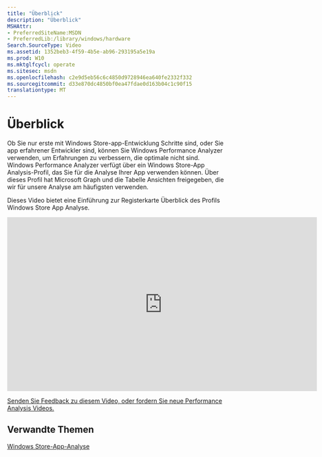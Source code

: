 ```yaml
---
title: "Überblick"
description: "Überblick"
MSHAttr:
- PreferredSiteName:MSDN
- PreferredLib:/library/windows/hardware
Search.SourceType: Video
ms.assetid: 1352beb3-4f59-4b5e-ab96-293195a5e19a
ms.prod: W10
ms.mktglfcycl: operate
ms.sitesec: msdn
ms.openlocfilehash: c2e9d5eb56c6c4850d9728946ea640fe2332f332
ms.sourcegitcommit: d33e870dc4850bf0ea47fdae0d163b04c1c90f15
translationtype: MT
---
```

# <a name="big-picture"></a>Überblick


Ob Sie nur erste mit Windows Store-app-Entwicklung Schritte sind, oder Sie app erfahrener Entwickler sind, können Sie Windows Performance Analyzer verwenden, um Erfahrungen zu verbessern, die optimale nicht sind. Windows Performance Analyzer verfügt über ein Windows Store-App Analysis-Profil, das Sie für die Analyse Ihrer App verwenden können. Über dieses Profil hat Microsoft Graph und die Tabelle Ansichten freigegeben, die wir für unsere Analyse am häufigsten verwenden.

Dieses Video bietet eine Einführung zur Registerkarte Überblick des Profils Windows Store App Analyse.

<iframe src="https://hubs-video.ssl.catalog.video.msn.com/embed/c157628f-f494-4b03-82fa-1aa6bc9843f3/IA?csid=ux-en-us&MsnPlayerLeadsWith=html&PlaybackMode=Inline&MsnPlayerDisplayShareBar=false&MsnPlayerDisplayInfoButton=false&iframe=true&QualityOverride=HD" width="720" height="405" allowFullScreen="true" frameBorder="0" scrolling="no"></iframe>

[Senden Sie Feedback zu diesem Video, oder fordern Sie neue Performance Analysis Videos.](mailto:lhdocfb@microsoft.com?subject=HCKTestLevelsVIDEO&body=%0D%0A%0D%0AMicrosoft%20uses%20your%20feedback%20to%20improve%20its%20products,%20services%20and%20documentation.%20While%20we%20are%20investigating%20the%20issue%20you%20report,%20we%20may%20send%20e-mail%20to%20you%20to%20ask%20for%20further%20details%20or%20clarification%20on%20the%20feedback%20you%20send%20to%20us,%20and%20we%20may%20send%20e-mail%20to%20you%20to%20let%20you%20know%20that%20your%20feedback%20has%20been%20addressed.%C2%A0%20We%20do%20not%20use%20your%20e-mail%20address%20for%20any%20other%20purpose.%0D%0AFor%20technical%20support,%20contact%20http://go.microsoft.com/fwlink/?LinkId=143702.%0D%0A%0D%0A%20For%20further%20information%20about%20the%20Microsoft%20Online%20Privacy%20Statement,%20please%20see%20http://go.microsoft.com/fwlink/?LinkId=143701.)

## <a name="related-topics"></a>Verwandte Themen


[Windows Store-App-Analyse](windows-store-app-analysis.md)

 

 







